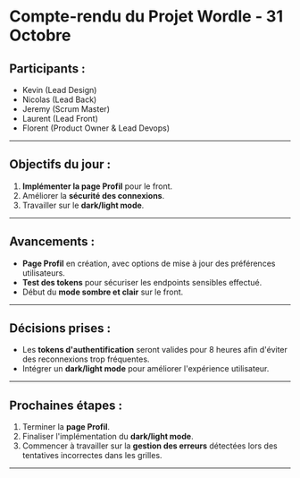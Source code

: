 # **Compte-rendu du Projet Wordle - 31 Octobre**

## **Participants :**
- Kevin (Lead Design)
- Nicolas (Lead Back)
- Jeremy (Scrum Master)
- Laurent (Lead Front)
- Florent (Product Owner & Lead Devops)

---

## **Objectifs du jour :**
1. **Implémenter la page Profil** pour le front.
2. Améliorer la **sécurité des connexions**.
3. Travailler sur le **dark/light mode**.

---

## **Avancements :**
- **Page Profil** en création, avec options de mise à jour des préférences utilisateurs.
- **Test des tokens** pour sécuriser les endpoints sensibles effectué.
- Début du **mode sombre et clair** sur le front.

---

## **Décisions prises :**
- Les **tokens d'authentification** seront valides pour 8 heures afin d'éviter des reconnexions trop fréquentes.
- Intégrer un **dark/light mode** pour améliorer l'expérience utilisateur.

---

## **Prochaines étapes :**
1. Terminer la **page Profil**.
2. Finaliser l'implémentation du **dark/light mode**.
3. Commencer à travailler sur la **gestion des erreurs** détectées lors des tentatives incorrectes dans les grilles.

---
